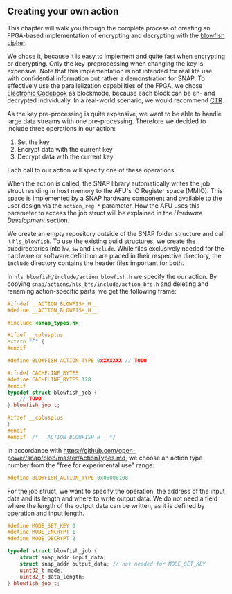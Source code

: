 ## Creating your own action

This chapter will walk you through the complete process of creating an FPGA-based implementation of encrypting and decrypting with the [blowfish cipher](https://en.wikipedia.org/wiki/Blowfish_\(cipher\)).

We chose it, because it is easy to implement and quite fast when encrypting or decrypting. Only the key-preprocessing when changing the key is expensive. Note that this implementation is not intended for real life use with confidential information but rather a demonstration for SNAP. To effectively use the parallelization capabilities of the FPGA, we chose [Electronic Codebook](https://en.wikipedia.org/wiki/Block_cipher_mode_of_operation#Electronic_Codebook_.28ECB.29) as blockmode, because each block can be en- and decrypted individually. In a real-world scenario, we would recommend [CTR](https://en.wikipedia.org/wiki/Block_cipher_mode_of_operation#Counter_.28CTR.29).

As the key pre-processing is quite expensive, we want to be able to handle large data streams with one pre-processing. Therefore we decided to include three operations in our action:

1. Set the key
1. Encrypt data with the current key
1. Decrypt data with the current key

Each call to our action will specify one of these operations.
<div class="brainbox"><span>
When the action is called, the SNAP library automatically writes the job struct residing in host memory to the AFU's IO Register space (MMIO). This space is implemented by a SNAP hardware component and available to the user design via the <code>action_reg *</code> parameter. How the AFU uses this parameter to access the job struct will be explained in the <em>Hardware Development</em> section. 
</span></div>

We create an empty repository outside of the SNAP folder structure and call it `hls_blowfish`. To use the existing build structures, we create the subdirectories into `hw`, `sw` and `include`. While files exclusively needed for the hardware or software definition are placed in their respective directory, the `include` directory contains the header files important for both.

In `hls_blowfish/include/action_blowfish.h` we specify the our action. By copying `snap/actions/hls_bfs/include/action_bfs.h` and deleting and renaming action-specific parts, we get the following frame:

```cpp
#ifndef __ACTION_BLOWFISH_H__
#define __ACTION_BLOWFISH_H__

#include <snap_types.h>

#ifdef __cplusplus
extern "C" {
#endif

#define BLOWFISH_ACTION_TYPE 0xXXXXXX // TODO

#ifndef CACHELINE_BYTES
#define CACHELINE_BYTES 128
#endif
typedef struct blowfish_job {
    // TODO
} blowfish_job_t;

#ifdef __cplusplus
}
#endif
#endif	/* __ACTION_BLOWFISH_H__ */
```

In accordance with https://github.com/open-power/snap/blob/master/ActionTypes.md, we choose an action type number from the "free for experimental use" range:

```cpp
#define BLOWFISH_ACTION_TYPE 0x00000108
```

For the job struct, we want to specify the operation, the address of the input data and its length and where to write output data. We do not need a field where the length of the output data can be written, as it is defined by operation and input length.

```cpp
#define MODE_SET_KEY 0
#define MODE_ENCRYPT 1
#define MODE_DECRYPT 2

typedef struct blowfish_job {
    struct snap_addr input_data;
    struct snap_addr output_data; // not needed for MODE_SET_KEY
    uint32_t mode;
    uint32_t data_length;
} blowfish_job_t;
```